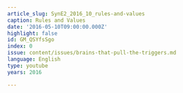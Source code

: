 ```yaml
---
article_slug: SynE2_2016_10_rules-and-values
caption: Rules and Values
date: '2016-05-10T09:00:00.000Z'
highlight: false
id: GM_QSYfsSgo
index: 0
issue: content/issues/brains-that-pull-the-triggers.md
language: English
type: youtube
years: 2016

---
```

